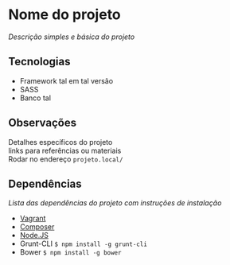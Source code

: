 # Nome do projeto  
*Descrição simples e básica do projeto*  
  
## Tecnologias  
* Framework tal em tal versão  
* SASS  
* Banco tal  

## Observações  
Detalhes específicos do projeto  
links para referências ou materiais  
Rodar no endereço `projeto.local/`  
  
## Dependências  
*Lista das dependências do projeto com instruções de instalação*  

* [Vagrant](https://www.vagrantup.com/downloads.html)  
* [Composer](https://getcomposer.org/doc/00-intro.md)  
* [Node.JS](https://nodejs.org/en/)  
* Grunt-CLI `$ npm install -g grunt-cli`   
* Bower `$ npm install -g bower`   
